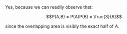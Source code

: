 Yes, because we can readily observe that:

```math
P(A,B) = P(A)P(B) = \frac{3}{8}
```

since the overlapping area is visibly the exact half of $`A`$.